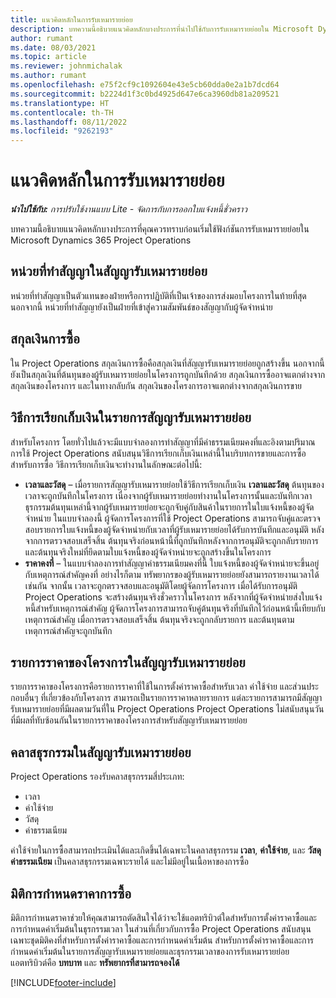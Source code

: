 ```yaml
---
title: แนวคิดหลักในการรับเหมารายย่อย
description: บทความนี้อธิบายแนวคิดหลักบางประการที่นำไปใช้กับการรับเหมารายย่อยใน Microsoft Dynamics 365 Project Operations
author: rumant
ms.date: 08/03/2021
ms.topic: article
ms.reviewer: johnmichalak
ms.author: rumant
ms.openlocfilehash: e75f2cf9c1092604e43e5cb60dda0e2a1b7dcd64
ms.sourcegitcommit: b2224d1f3c0bd4925d647e6ca3960db81a209521
ms.translationtype: HT
ms.contentlocale: th-TH
ms.lasthandoff: 08/11/2022
ms.locfileid: "9262193"
---
```

# <a name="key-concepts-in-subcontracting"></a>แนวคิดหลักในการรับเหมารายย่อย


_**นำไปใช้กับ:** การปรับใช้งานแบบ Lite - จัดการกับการออกใบแจ้งหนี้ชั่วคราว_

บทความนี้อธิบายแนวคิดหลักบางประการที่คุณควรทราบก่อนเริ่มใช้ฟังก์ชันการรับเหมารายย่อยใน Microsoft Dynamics 365 Project Operations

## <a name="contracting-unit-on-the-subcontract"></a>หน่วยที่ทำสัญญาในสัญญารับเหมารายย่อย

หน่วยที่ทำสัญญาเป็นตัวแทนของฝ่ายหรือการปฏิบัติที่เป็นเจ้าของการส่งมอบโครงการในท้ายที่สุด นอกจากนี้ หน่วยที่ทำสัญญายังเป็นฝ่ายที่เข้าสู่ความสัมพันธ์ของสัญญากับผู้จัดจำหน่าย

## <a name="purchase-currency"></a>สกุลเงินการซื้อ

ใน Project Operations สกุลเงินการซื้อคือสกุลเงินที่สัญญารับเหมารายย่อยถูกสร้างขึ้น นอกจากนี้ ยังเป็นสกุลเงินที่ต้นทุนของผู้รับเหมารายย่อยในโครงการถูกบันทึกด้วย สกุลเงินการซื้ออาจแตกต่างจากสกุลเงินของโครงการ และในทางกลับกัน สกุลเงินของโครงการอาจแตกต่างจากสกุลเงินการขาย

## <a name="billing-methods-on-subcontract-lines"></a>วิธีการเรียกเก็บเงินในรายการสัญญารับเหมารายย่อย

สำหรับโครงการ โดยทั่วไปแล้วจะมีแบบจำลองการทำสัญญาที่มีค่าธรรมเนียมคงที่และอิงตามปริมาณการใช้ Project Operations สนับสนุนวิธีการเรียกเก็บเงินเหล่านี้ในบริบทการขายและการซื้อ สำหรับการซื้อ วิธีการเรียกเก็บเงินจะทำงานในลักษณะต่อไปนี้:

- **เวลาและวัสดุ** – เมื่อรายการสัญญารับเหมารายย่อยใช้วิธีการเรียกเก็บเงิน **เวลาและวัสดุ** ต้นทุนของเวลาจะถูกบันทึกในโครงการ เนื่องจากผู้รับเหมารายย่อยทำงานในโครงการนั้นและบันทึกเวลา ธุรกรรมต้นทุนเหล่านี้จากผู้รับเหมารายย่อยจะถูกจับคู่กับสินค้าในรายการในใบแจ้งหนี้ของผู้จัดจำหน่าย ในแบบจำลองนี้ ผู้จัดการโครงการที่ใช้ Project Operations สามารถจับคู่และตรวจสอบรายการใบแจ้งหนี้ของผู้จัดจำหน่ายกับเวลาที่ผู้รับเหมารายย่อยได้รับการบันทึกและอนุมัติ หลังจากการตรวจสอบเสร็จสิ้น ต้นทุนจริงก่อนหน้านี้ที่ถูกบันทึกหลังจากการอนุมัติจะถูกกลับรายการ และต้นทุนจริงใหม่ที่ยึดตามใบแจ้งหนี้ของผู้จัดจำหน่ายจะถูกสร้างขึ้นในโครงการ
- **ราคาคงที่** – ในแบบจำลองการทำสัญญาค่าธรรมเนียมคงที่นี้ ใบแจ้งหนี้ของผู้จัดจำหน่ายจะขึ้นอยู่กับเหตุการณ์สำคัญคงที่ อย่างไรก็ตาม ทรัพยากรของผู้รับเหมารายย่อยยังสามารถรายงานเวลาได้เช่นกัน จากนั้น เวลาจะถูกตรวจสอบและอนุมัติโดยผู้จัดการโครงการ เมื่อได้รับการอนุมัติ Project Operations จะสร้างต้นทุนจริงชั่วคราวในโครงการ หลังจากที่ผู้จัดจำหน่ายส่งใบแจ้งหนี้สำหรับเหตุการณ์สำคัญ ผู้จัดการโครงการสามารถจับคู่ต้นทุนจริงที่บันทึกไว้ก่อนหน้านี้เทียบกับเหตุการณ์สำคัญ เมื่อการตรวจสอบเสร็จสิ้น ต้นทุนจริงจะถูกกลับรายการ และต้นทุนตามเหตุการณ์สำคัญจะถูกบันทึก

## <a name="project-price-lists-on-subcontracts"></a>รายการราคาของโครงการในสัญญารับเหมารายย่อย

รายการราคาของโครงการคือรายการราคาที่ใช้ในการตั้งค่าราคาซื้อสำหรับเวลา ค่าใช้จ่าย และส่วนประกอบอื่นๆ ที่เกี่ยวข้องกับโครงการ สามารถเป็นรายการราคาหลายรายการ แต่ละรายการสามารถมีสัญญารับเหมารายย่อยที่มีผลตามวันที่ใน Project Operations Project Operations ไม่สนับสนุนวันที่มีผลที่ทับซ้อนกันในรายการราคาของโครงการสำหรับสัญญารับเหมารายย่อย

## <a name="transaction-classes-on-subcontracts"></a>คลาสธุรกรรมในสัญญารับเหมารายย่อย

Project Operations รองรับคลาสธุรกรรมสี่ประเภท:

- เวลา
- ค่าใช้จ่าย
- วัสดุ
- ค่าธรรมเนียม

ค่าใช้จ่ายในการซื้อสามารถประเมินได้และเกิดขึ้นได้เฉพาะในคลาสธุรกรรม **เวลา**, **ค่าใช้จ่าย**, และ **วัสดุ** **ค่าธรรมเนียม** เป็นคลาสธุรกรรมเฉพาะรายได้ และไม่มีอยู่ในเนื้อหาของการซื้อ

## <a name="purchase-pricing-dimensions"></a>มิติการกำหนดราคาการซื้อ

มิติการกำหนดราคาช่วยให้คุณสามารถตัดสินใจได้ว่าจะใช้แอตทริบิวต์ใดสำหรับการตั้งค่าราคาซื้อและการกำหนดค่าเริ่มต้นในธุรกรรมเวลา ในส่วนที่เกี่ยวกับการซื้อ Project Operations สนับสนุนเฉพาะชุดมิติคงที่สำหรับการตั้งค่าราคาซื้อและการกำหนดค่าเริ่มต้น สำหรับการตั้งค่าราคาซื้อและการกำหนดค่าเริ่มต้นในรายการสัญญารับเหมารายย่อยและธุรกรรมเวลาของการรับเหมารายย่อย แอตทริบิวต์คือ **บทบาท** และ **ทรัพยากรที่สามารถจองได้**

[!INCLUDE[footer-include](../../includes/footer-banner.md)]
